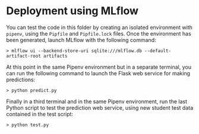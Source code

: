# Deployment using MLflow

You can test the code in this folder by creating an isolated environment with `pipenv`, using the `Pipfile` and `Pipfile.lock` files. Once the environment has been generated, launch MLflow with the following command:

```language-bash
> mlflow ui --backend-store-uri sqlite:///mlflow.db --default-artifact-root artifacts
```

At this point in the same Pipenv environment but in a separate terminal, you can run the following command to launch the Flask web service for making predictions:

```language-bash
> python predict.py
```

Finally in a third terminal and in the same Pipenv environment, run the last Python script to test the prediction web service, using new student test data contained in the test script:

```language-bash
> python test.py
```
